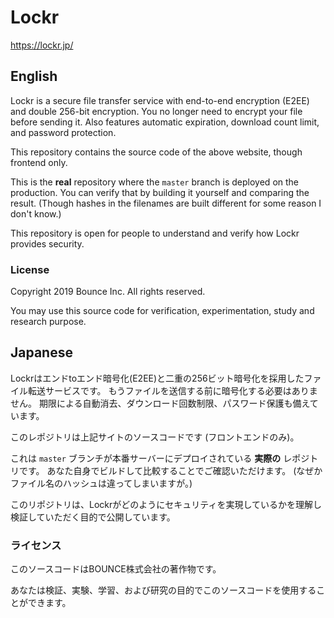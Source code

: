 # Lockr

https://lockr.jp/

## English

Lockr is a secure file transfer service with end-to-end encryption (E2EE) and
double 256-bit encryption.
You no longer need to encrypt your file before sending it.
Also features automatic expiration, download count limit,
and password protection.

This repository contains the source code of the above website,
though frontend only.

This is the **real** repository where the `master` branch is deployed on the production.
You can verify that by building it yourself and comparing the result.
(Though hashes in the filenames are built different for some reason I don't know.)

This repository is open for people to understand and verify how Lockr provides security.

### License

Copyright 2019 Bounce Inc. All rights reserved.

You may use this source code for verification, experimentation, study and research purpose.
 

## Japanese

Lockrはエンドtoエンド暗号化(E2EE)と二重の256ビット暗号化を採用したファイル転送サービスです。
もうファイルを送信する前に暗号化する必要はありません。
期限による自動消去、ダウンロード回数制限、パスワード保護も備えています。

このレポジトリは上記サイトのソースコードです (フロントエンドのみ)。

これは `master` ブランチが本番サーバーにデプロイされている **実際の** レポジトリです。
あなた自身でビルドして比較することでご確認いただけます。
(なぜかファイル名のハッシュは違ってしまいますが。)

このリポジトリは、Lockrがどのようにセキュリティを実現しているかを理解し検証していただく目的で公開しています。

### ライセンス

このソースコードはBOUNCE株式会社の著作物です。

あなたは検証、実験、学習、および研究の目的でこのソースコードを使用することができます。
